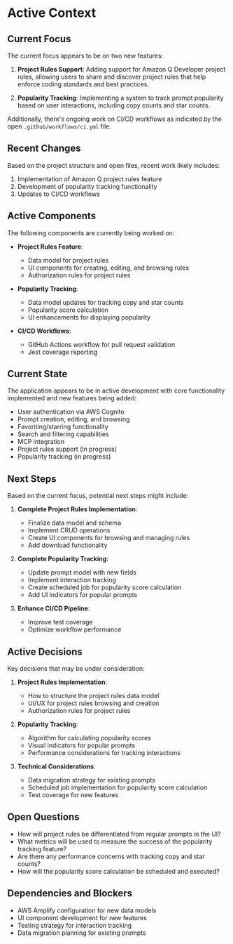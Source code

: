 # Active Context

## Current Focus

The current focus appears to be on two new features:

1. **Project Rules Support**: Adding support for Amazon Q Developer project rules, allowing users to share and discover project rules that help enforce coding standards and best practices.

2. **Popularity Tracking**: Implementing a system to track prompt popularity based on user interactions, including copy counts and star counts.

Additionally, there's ongoing work on CI/CD workflows as indicated by the open `.github/workflows/ci.yml` file.

## Recent Changes

Based on the project structure and open files, recent work likely includes:

1. Implementation of Amazon Q project rules feature
2. Development of popularity tracking functionality
3. Updates to CI/CD workflows

## Active Components

The following components are currently being worked on:

- **Project Rules Feature**:

  - Data model for project rules
  - UI components for creating, editing, and browsing rules
  - Authorization rules for project rules

- **Popularity Tracking**:

  - Data model updates for tracking copy and star counts
  - Popularity score calculation
  - UI enhancements for displaying popularity

- **CI/CD Workflows**:
  - GitHub Actions workflow for pull request validation
  - Jest coverage reporting

## Current State

The application appears to be in active development with core functionality implemented and new features being added:

- User authentication via AWS Cognito
- Prompt creation, editing, and browsing
- Favoriting/starring functionality
- Search and filtering capabilities
- MCP integration
- Project rules support (in progress)
- Popularity tracking (in progress)

## Next Steps

Based on the current focus, potential next steps might include:

1. **Complete Project Rules Implementation**:

   - Finalize data model and schema
   - Implement CRUD operations
   - Create UI components for browsing and managing rules
   - Add download functionality

2. **Complete Popularity Tracking**:

   - Update prompt model with new fields
   - Implement interaction tracking
   - Create scheduled job for popularity score calculation
   - Add UI indicators for popular prompts

3. **Enhance CI/CD Pipeline**:
   - Improve test coverage
   - Optimize workflow performance

## Active Decisions

Key decisions that may be under consideration:

1. **Project Rules Implementation**:

   - How to structure the project rules data model
   - UI/UX for project rules browsing and creation
   - Authorization rules for project rules

2. **Popularity Tracking**:

   - Algorithm for calculating popularity scores
   - Visual indicators for popular prompts
   - Performance considerations for tracking interactions

3. **Technical Considerations**:
   - Data migration strategy for existing prompts
   - Scheduled job implementation for popularity score calculation
   - Test coverage for new features

## Open Questions

- How will project rules be differentiated from regular prompts in the UI?
- What metrics will be used to measure the success of the popularity tracking feature?
- Are there any performance concerns with tracking copy and star counts?
- How will the popularity score calculation be scheduled and executed?

## Dependencies and Blockers

- AWS Amplify configuration for new data models
- UI component development for new features
- Testing strategy for interaction tracking
- Data migration planning for existing prompts
